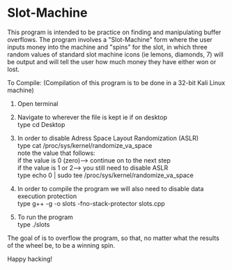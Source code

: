 # Slot-Machine
This program is intended to be practice on finding and manipulating buffer overflows. The program involves a "Slot-Machine" form where the user inputs money into the machine and "spins" for the slot, in which three random values of standard slot machine icons (ie lemons, diamonds, 7) will be output and will tell the user how much money they have either won or lost. 

To Compile:
(Compilation of this program is to be done in a 32-bit Kali Linux machine)

1. Open terminal  

2. Navigate to wherever the file is kept ie if on desktop  
type cd Desktop

3. In order to disable Adress Space Layout Randomization (ASLR)   
type cat /proc/sys/kernel/randomize_va_space  
note the value that follows:  
if the value is 0 (zero)--> continue on to the next step  
if the value is 1 or 2--> you still need to disable ASLR  
type echo 0 | sudo tee /proc/sys/kernel/randomize_va_space  

4. In order to compile the program we will also need to disable data execution protection   
type g++ -g -o slots -fno-stack-protector slots.cpp  

5. To run the program   
type ./slots  

The goal of is to overflow the program, so that, no matter what the results of the wheel be, to be a winning spin.   

Happy hacking! 

